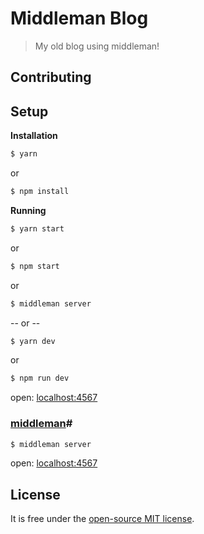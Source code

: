 # Middleman Blog

> My old blog using middleman!


## Contributing


## Setup

**Installation**

```bash
$ yarn
```
or 
```bash
$ npm install
```

**Running**

```bash
$ yarn start
```
or
```bash
$ npm start
```
or 
```bash
$ middleman server
```

-- or --

```bash
$ yarn dev
```
or
```bash
$ npm run dev
```

open: [localhost:4567](http://localhost:4567)


### [middleman](https://middlemanapp.com/)#

```bash
$ middleman server
```

open: [localhost:4567](http://localhost:4567)

## License

It is free under the [open-source MIT license](/LICENSE).
